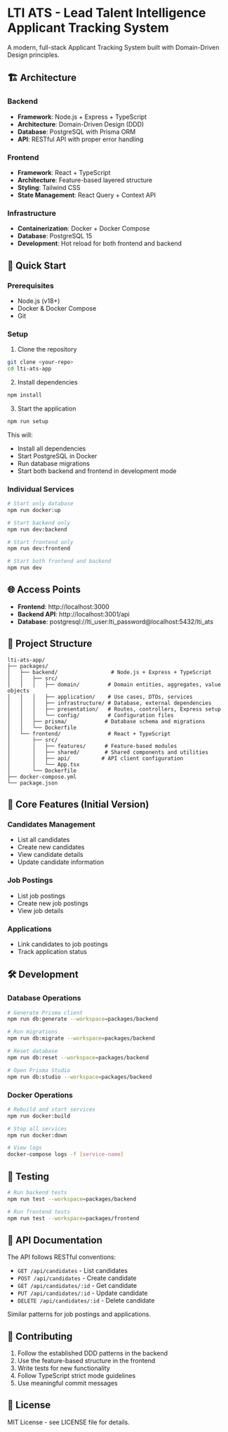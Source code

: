 # LTI ATS - Lead Talent Intelligence Applicant Tracking System

A modern, full-stack Applicant Tracking System built with Domain-Driven Design principles.

## 🏗️ Architecture

### Backend
- **Framework**: Node.js + Express + TypeScript
- **Architecture**: Domain-Driven Design (DDD)
- **Database**: PostgreSQL with Prisma ORM
- **API**: RESTful API with proper error handling

### Frontend
- **Framework**: React + TypeScript
- **Architecture**: Feature-based layered structure
- **Styling**: Tailwind CSS
- **State Management**: React Query + Context API

### Infrastructure
- **Containerization**: Docker + Docker Compose
- **Database**: PostgreSQL 15
- **Development**: Hot reload for both frontend and backend

## 🚀 Quick Start

### Prerequisites
- Node.js (v18+)
- Docker & Docker Compose
- Git

### Setup
1. Clone the repository
```bash
git clone <your-repo>
cd lti-ats-app
```

2. Install dependencies
```bash
npm install
```

3. Start the application
```bash
npm run setup
```

This will:
- Install all dependencies
- Start PostgreSQL in Docker
- Run database migrations
- Start both backend and frontend in development mode

### Individual Services
```bash
# Start only database
npm run docker:up

# Start backend only
npm run dev:backend

# Start frontend only
npm run dev:frontend

# Start both frontend and backend
npm run dev
```

## 🌐 Access Points
- **Frontend**: http://localhost:3000
- **Backend API**: http://localhost:3001/api
- **Database**: postgresql://lti_user:lti_password@localhost:5432/lti_ats

## 📁 Project Structure

```
lti-ats-app/
├── packages/
│   ├── backend/                 # Node.js + Express + TypeScript
│   │   ├── src/
│   │   │   ├── domain/         # Domain entities, aggregates, value objects
│   │   │   ├── application/    # Use cases, DTOs, services
│   │   │   ├── infrastructure/ # Database, external dependencies
│   │   │   ├── presentation/   # Routes, controllers, Express setup
│   │   │   └── config/         # Configuration files
│   │   ├── prisma/            # Database schema and migrations
│   │   └── Dockerfile
│   └── frontend/               # React + TypeScript
│       ├── src/
│       │   ├── features/      # Feature-based modules
│       │   ├── shared/        # Shared components and utilities
│       │   ├── api/          # API client configuration
│       │   └── App.tsx
│       └── Dockerfile
├── docker-compose.yml
└── package.json
```

## 🎯 Core Features (Initial Version)

### Candidates Management
- List all candidates
- Create new candidates
- View candidate details
- Update candidate information

### Job Postings
- List job postings
- Create new job postings
- View job details

### Applications
- Link candidates to job postings
- Track application status

## 🛠️ Development

### Database Operations
```bash
# Generate Prisma client
npm run db:generate --workspace=packages/backend

# Run migrations
npm run db:migrate --workspace=packages/backend

# Reset database
npm run db:reset --workspace=packages/backend

# Open Prisma Studio
npm run db:studio --workspace=packages/backend
```

### Docker Operations
```bash
# Rebuild and start services
npm run docker:build

# Stop all services
npm run docker:down

# View logs
docker-compose logs -f [service-name]
```

## 🧪 Testing
```bash
# Run backend tests
npm run test --workspace=packages/backend

# Run frontend tests
npm run test --workspace=packages/frontend
```

## 📝 API Documentation

The API follows RESTful conventions:
- `GET /api/candidates` - List candidates
- `POST /api/candidates` - Create candidate
- `GET /api/candidates/:id` - Get candidate
- `PUT /api/candidates/:id` - Update candidate
- `DELETE /api/candidates/:id` - Delete candidate

Similar patterns for job postings and applications.

## 🤝 Contributing

1. Follow the established DDD patterns in the backend
2. Use the feature-based structure in the frontend
3. Write tests for new functionality
4. Follow TypeScript strict mode guidelines
5. Use meaningful commit messages

## 📄 License

MIT License - see LICENSE file for details. 
